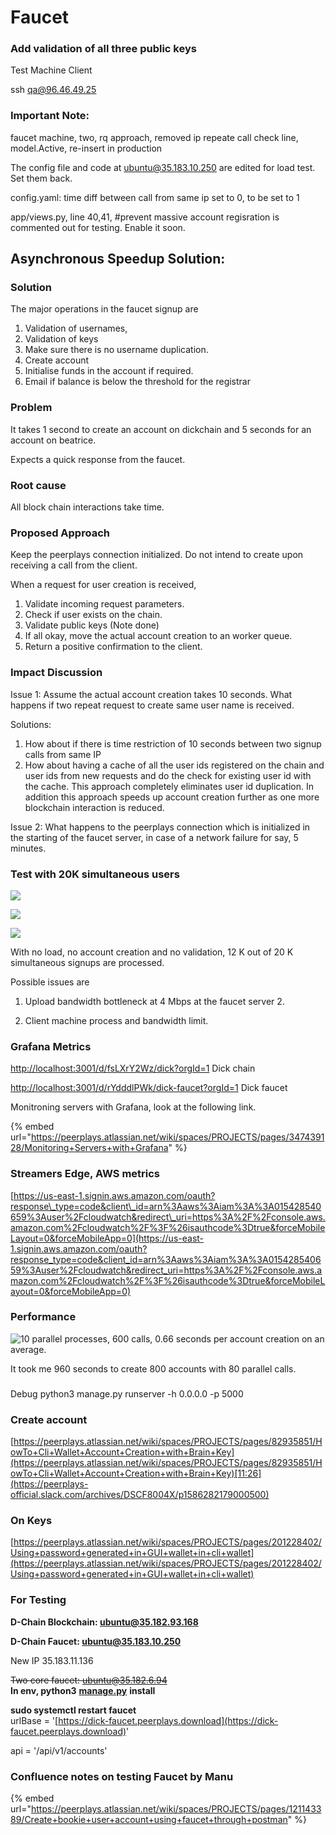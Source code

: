 # Faucet

### Add validation of all three public keys

Test Machine Client

ssh qa@96.46.49.25

### Important Note:

faucet machine, two, rq approach, removed ip repeate call check line, model.Active, re-insert in production

The config file and code at ubuntu@35.183.10.250 are edited for load test. Set them back.

config.yaml: time diff between call from same ip set to 0, to be set to 1

app/views.py, line 40,41, \#prevent massive account regisration is commented out for testing. Enable it soon.



## Asynchronous Speedup Solution: 

### Solution

The major operations in the faucet signup are

1. Validation of usernames,
2. Validation of keys
3. Make sure there is no username duplication.
4. Create account
5. Initialise funds in the account if required.
6. Email if balance is below the threshold for the registrar

### Problem

It takes 1 second to create an account on dickchain and 5 seconds for an account on beatrice.

Expects a quick response from the faucet.

### Root cause

All block chain interactions take time.

### Proposed Approach

Keep the peerplays connection initialized. Do not intend to create upon receiving a call from the client.

When a request for user creation is received, 

1. Validate incoming request parameters.
2. Check if user exists on the chain.
3. Validate public keys \(Note done\)
4. If all okay, move the actual account creation to an worker queue.
5. Return a positive confirmation to the client.

### Impact Discussion

Issue 1: Assume the actual account creation takes 10 seconds. What happens if two repeat request to create same user name is received. 

Solutions:

1. How about if there is time restriction of 10 seconds between two signup calls from same IP
2. How about having a cache of all the user ids registered on the chain and user ids from new  requests and do the check for existing user id with the cache. This approach completely eliminates user id duplication. In addition this approach speeds up account creation further as one more blockchain interaction is reduced.

Issue 2: What happens to the peerplays connection which is initialized in the starting of the faucet server, in case of a network failure for say, 5 minutes.



### Test with 20K simultaneous users

![](../../.gitbook/assets/image%20%2815%29.png)

![](../../.gitbook/assets/image%20%288%29.png)

![](../../.gitbook/assets/image%20%2839%29.png)

With no load, no account creation and no validation, 12 K out of 20 K simultaneous signups are processed.  
  
Possible issues are   
1. Upload bandwidth bottleneck at 4 Mbps at the faucet server 2.

2. Client machine process and bandwidth limit.





### Grafana Metrics

[http://localhost:3001/d/fsLXrY2Wz/dick?orgId=1](http://localhost:3001/d/fsLXrY2Wz/dick?orgId=1)   Dick chain

[http://localhost:3001/d/rYdddlPWk/dick-faucet?orgId=1](http://localhost:3001/d/rYdddlPWk/dick-faucet?orgId=1) Dick faucet

Monitroning servers with Grafana, look at the following link.

{% embed url="https://peerplays.atlassian.net/wiki/spaces/PROJECTS/pages/347439128/Monitoring+Servers+with+Grafana" %}

### Streamers Edge, AWS metrics

[https://us-east-1.signin.aws.amazon.com/oauth?response\_type=code&client\_id=arn%3Aaws%3Aiam%3A%3A015428540659%3Auser%2Fcloudwatch&redirect\_uri=https%3A%2F%2Fconsole.aws.amazon.com%2Fcloudwatch%2F%3F%26isauthcode%3Dtrue&forceMobileLayout=0&forceMobileApp=0](https://us-east-1.signin.aws.amazon.com/oauth?response_type=code&client_id=arn%3Aaws%3Aiam%3A%3A015428540659%3Auser%2Fcloudwatch&redirect_uri=https%3A%2F%2Fconsole.aws.amazon.com%2Fcloudwatch%2F%3F%26isauthcode%3Dtrue&forceMobileLayout=0&forceMobileApp=0)





### Performance

![10 parallel processes, 600 calls, 0.66 seconds per account creation on an average.](../../.gitbook/assets/image%20%2832%29.png)

It took me 960 seconds to create 800 accounts with 80 parallel calls.



### 

Debug python3 manage.py runserver -h 0.0.0.0 -p 5000

### Create account 

[https://peerplays.atlassian.net/wiki/spaces/PROJECTS/pages/82935851/HowTo+Cli+Wallet+Account+Creation+with+Brain+Key](https://peerplays.atlassian.net/wiki/spaces/PROJECTS/pages/82935851/HowTo+Cli+Wallet+Account+Creation+with+Brain+Key)[11:26](https://peerplays-official.slack.com/archives/DSCF8004X/p1586282179000500)

### On Keys

[https://peerplays.atlassian.net/wiki/spaces/PROJECTS/pages/201228402/Using+password+generated+in+GUI+wallet+in+cli+wallet](https://peerplays.atlassian.net/wiki/spaces/PROJECTS/pages/201228402/Using+password+generated+in+GUI+wallet+in+cli+wallet)





### For Testing

**D-Chain Blockchain: ubuntu@35.182.93.168**

**D-Chain Faucet: ubuntu@35.183.10.250**

New IP 35.183.11.136

~~Two core faucet: ubuntu@35.182.6.94~~  
**In env, python3** [**manage.py**](http://manage.py/) **install**

**sudo systemctl restart faucet**  
urlBase = '[https://dick-faucet.peerplays.download](https://dick-faucet.peerplays.download)' 

api = '/api/v1/accounts'



### Confluence notes on testing Faucet by Manu

{% embed url="https://peerplays.atlassian.net/wiki/spaces/PROJECTS/pages/121143389/Create+bookie+user+account+using+faucet+through+postman" %}



